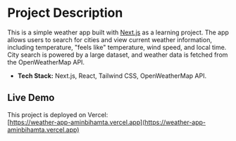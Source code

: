 # Project Description

This is a simple weather app built with [Next.js](https://nextjs.org) as a learning project. The app allows users to search for cities and view current weather information, including temperature, "feels like" temperature, wind speed, and local time. City search is powered by a large dataset, and weather data is fetched from the OpenWeatherMap API.

- **Tech Stack:** Next.js, React, Tailwind CSS, OpenWeatherMap API.

## Live Demo

This project is deployed on Vercel:  
[https://weather-app-aminbihamta.vercel.app](https://weather-app-aminbihamta.vercel.app)
